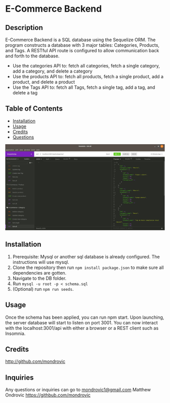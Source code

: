 # E-Commerce Backend

## Description

E-Commerce Backend is a SQL database using the Sequelize ORM. The program constructs a database with 3 major tables: Categories, Products, and Tags. A RESTful API route is configured to allow communication back and forth to the database.

- Use the categories API to: fetch all categories, fetch a single category, add a category, and delete a category
- Use the products API to: fetch all products, fetch a single product, add a product, and delete a product
- Use the Tags API to: fetch all Tags, fetch a single tag, add a tag, and delete a tag

## Table of Contents

- [Installation](#installation)
- [Usage](#usage)
- [Credits](#Credits)
- [Questions](#questions)

![image](./ecommerce_img.jpg)

## Installation

1. Prerequisite: Mysql or another sql database is already configured. The instructions will use mysql.
2. Clone the repository then run `npm install package.json` to make sure all dependencies are gotten.
3. Navigate to the DB folder.
4. Run `mysql -u root -p < schema.sql`
5. (Optional) run `npm run seeds`.

## Usage

Once the schema has been applied, you can run npm start. Upon launching, the server database will start to listen on port 3001. You can now interact with the localhost:3001/api with either a browser or a REST client such as Insomnia.

## Credits

http://github.com/mondrovic

## Inquiries

Any questions or inquiries can go to mondrovic1@gmail.com
Matthew Ondrovic
https://githbub.com/mondrovic
